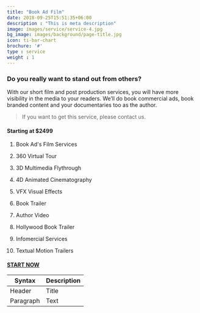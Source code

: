 ```yaml
---
title: "Book Ad Film"
date: 2018-09-25T15:51:35+06:00
description : "This is meta description"
image: images/service/service-4.jpg
bg_image: images/background/page-title.jpg
icon: ti-bar-chart
brochure: '#'
type : service
weight : 1
---
```


### Do you really want to stand out from others?

With our short film and post production services, you will have more visibility in the media to your readers. We’ll do book commercial ads, book branded content and your documentaries too as the author.

>If you want to get this service, please contact us.

#### Starting at $2499

1. Book Ad's Film Services

2. 360 Virtual Tour
3. 3D Multimedia Flythrough
4. 4D Animated Cinematography
5. VFX Visual Effects
6. Book Trailer
7. Author Video
8. Hollywood Book Trailer
9. Infomercial Services
10. Textual Motion Trailers

#### [START NOW](/contact)

| Syntax | Description |
| --- | ----------- |
| Header | Title |
| Paragraph | Text |